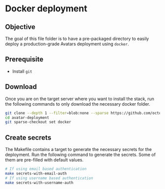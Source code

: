 # Docker deployment

## Objective

The goal of this file folder is to have a pre-packaged directory to easily deploy a production-grade Avatars deployment using `docker`.

## Prerequisite

- Install `git`

## Download

Once you are on the target server where you want to install the stack, run the following commands to only
download the necessary docker folder.

```bash
git clone --depth 1 --filter=blob:none --sparse https://github.com/octopize/avatar-deployment
cd avatar-deployment
git sparse-checkout set docker
```

## Create secrets

The Makefile contains a target to generate the necessary secrets for the deployment. Run the following command to generate the secrets. Some of them are pre-filled with default values.

```bash
# If using email based authentication
make secrets-with-email-auth
# If using username based authentication
make secrets-with-username-auth
```
